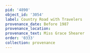 ```yaml
---
pid: '4890'
object_id: '3054'
label: Country Road with Travelers
provenance_date: Before 1987
provenance_location:
provenance_text: Miss Grace Shearer
order: '0333'
collection: provenance
---
```

